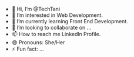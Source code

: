 - 👋 Hi, I’m @TechTani
- 👀 I’m interested in Web Development.
- 🌱 I’m currently learning Front End Development.
- 💞️ I’m looking to collaborate on ...
- 📫 How to reach me Linkedln Profile.
- 😄 Pronouns: She/Her
- ⚡ Fun fact: ...

<!---
TechTani/TechTani is a ✨ special ✨ repository because its `README.md` (this file) appears on your GitHub profile.
You can click the Preview link to take a look at your changes.
--->
